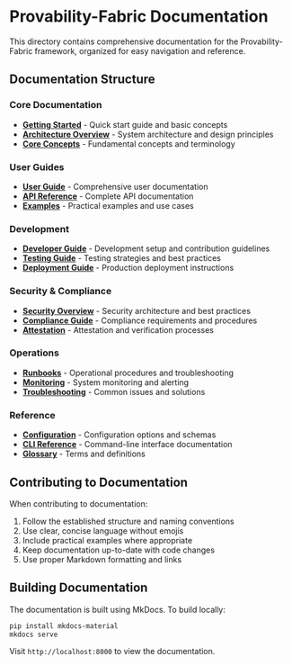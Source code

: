 # Provability-Fabric Documentation

This directory contains comprehensive documentation for the Provability-Fabric framework, organized for easy navigation and reference.

## Documentation Structure

### Core Documentation
- **[Getting Started](getting-started.md)** - Quick start guide and basic concepts
- **[Architecture Overview](architecture.md)** - System architecture and design principles
- **[Core Concepts](core-concepts.md)** - Fundamental concepts and terminology

### User Guides
- **[User Guide](user-guide.md)** - Comprehensive user documentation
- **[API Reference](api-reference.md)** - Complete API documentation
- **[Examples](examples.md)** - Practical examples and use cases

### Development
- **[Developer Guide](developer-guide.md)** - Development setup and contribution guidelines
- **[Testing Guide](testing-guide.md)** - Testing strategies and best practices
- **[Deployment Guide](deployment-guide.md)** - Production deployment instructions

### Security & Compliance
- **[Security Overview](security/overview.md)** - Security architecture and best practices
- **[Compliance Guide](compliance/README.md)** - Compliance requirements and procedures
- **[Attestation](attestation.md)** - Attestation and verification processes

### Operations
- **[Runbooks](runbooks/README.md)** - Operational procedures and troubleshooting
- **[Monitoring](monitoring.md)** - System monitoring and alerting
- **[Troubleshooting](troubleshooting.md)** - Common issues and solutions

### Reference
- **[Configuration](configuration.md)** - Configuration options and schemas
- **[CLI Reference](cli-reference.md)** - Command-line interface documentation
- **[Glossary](glossary.md)** - Terms and definitions

## Contributing to Documentation

When contributing to documentation:

1. Follow the established structure and naming conventions
2. Use clear, concise language without emojis
3. Include practical examples where appropriate
4. Keep documentation up-to-date with code changes
5. Use proper Markdown formatting and links

## Building Documentation

The documentation is built using MkDocs. To build locally:

```bash
pip install mkdocs-material
mkdocs serve
```

Visit `http://localhost:8000` to view the documentation.
